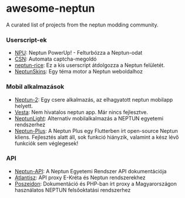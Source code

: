 # awesome-neptun
A curated list of projects from the neptun modding community.

### Userscript-ek
- [NPU](https://github.com/solymosi/npu): Neptun PowerUp! - Felturbózza a Neptun-odat
- [CSN](https://github.com/LetsUpdate/CSN): Automata captcha-megoldó
- [neptun-rice](https://github.com/glorantq/neptun-rice): Ez a kis userscript átdolgozza a Neptun felületét.
- [NeptunSkins](https://github.com/Balint66/NeptunSkins): Egy téma motor a Neptun weboldalhoz

### Mobil alkalmazások
- [Neptun-2](https://github.com/domedav/Neptun-2): Egy csere alkalmazás, az elhagyatott neptun mobilapp helyett.
- [Vesta](https://github.com/Balint66/Vesta): Nem hivatalos neptun app. Már nincs fejlesztve.
- [NeptunLight](https://github.com/marcelltoth/NeptunLight): Alternatív mobilalkalmazás a NEPTUN egyetemi rendszerhez
- [Neptun-Plus](https://github.com/GreGamingHUN/Neptun-Plus): A Neptun Plus egy Flutterben írt open-source Neptun kliens. Fejlesztés alatt áll, sok funkció hiányzik, valamint a kész lévő funkciók sem véglegesek!

### API
- [Neptun-API](https://github.com/GreGamingHUN/Neptun-API): A Neptun Egyetemi Rendszer API dokumentációja
- [Atlantisz](https://github.com/RuzsaGergely/Atlantisz): API proxy E-Kréta és Neptun rendszerekhez
- [Poszeidon](https://github.com/RuzsaGergely/Poszeidon): Dokumentáció és PHP-ban írt proxy a Magyarországon használatos NEPTUN felsőoktatási rendszerhez
